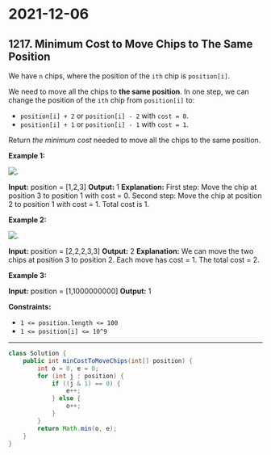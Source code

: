 # 2021-12-06

## 1217. Minimum Cost to Move Chips to The Same Position

We have `n` chips, where the position of the `ith` chip is `position[i]`.

We need to move all the chips to **the same position**. In one step, we can change the position of the `ith` chip from `position[i]` to:

- `position[i] + 2` or `position[i] - 2` with `cost = 0`.
- `position[i] + 1` or `position[i] - 1` with `cost = 1`.

Return _the minimum cost_ needed to move all the chips to the same position.

**Example 1:**

![.](https://assets.leetcode.com/uploads/2020/08/15/chips_e1.jpg)

**Input:** position = \[1,2,3\]
**Output:** 1
**Explanation:** First step: Move the chip at position 3 to position 1 with cost = 0.
Second step: Move the chip at position 2 to position 1 with cost = 1.
Total cost is 1.

**Example 2:**

![.](https://assets.leetcode.com/uploads/2020/08/15/chip_e2.jpg)

**Input:** position = \[2,2,2,3,3\]
**Output:** 2
**Explanation:** We can move the two chips at position 3 to position 2. Each move has cost = 1. The total cost = 2.

**Example 3:**

**Input:** position = \[1,1000000000\]
**Output:** 1

**Constraints:**

- `1 <= position.length <= 100`
- `1 <= position[i] <= 10^9`

---

```java
class Solution {
    public int minCostToMoveChips(int[] position) {
        int o = 0, e = 0;
        for (int j : position) {
            if ((j & 1) == 0) {
                e++;
            } else {
                o++;
            }
        }
        return Math.min(o, e);
    }
}
```
